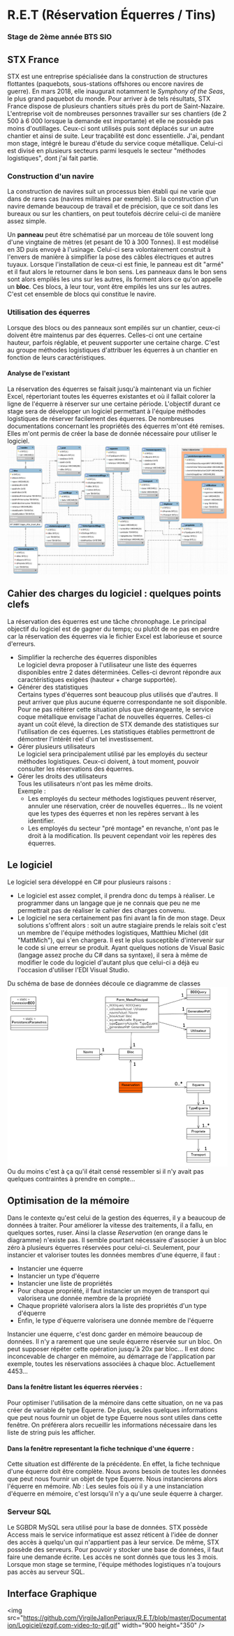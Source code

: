 # R.E.T (Réservation Équerres / Tins)
### Stage de 2ème année BTS SIO

## STX France
  STX est une entreprise spécialisée dans la construction de structures flottantes (paquebots, sous-stations offshores ou encore navires de guerre). En mars 2018, elle inaugurait notamment le *Symphony of the Seas*, le plus grand paquebot du monde. Pour arriver à de tels résultats, STX France dispose de plusieurs chantiers situés près du port de Saint-Nazaire. L'entreprise voit de nombreuses personnes travailler sur ses chantiers (de 2 500 à 6 000 lorsque la demande est importante) et elle ne possède pas moins d'outillages. Ceux-ci sont utilisés puis sont déplacés sur un autre chantier et ainsi de suite. Leur traçabilité est donc essentielle.
J'ai, pendant mon stage, intégré le bureau d'étude du service coque métallique. Celui-ci est divisé en plusieurs secteurs parmi lesquels le secteur "méthodes logistiques", dont j'ai fait partie.


### Construction d'un navire
La construction de navires suit un processus bien établi qui ne varie que dans de rares cas (navires militaires par exemple). Si la construction d'un navire demande beaucoup de travail et de précision, que ce soit dans les bureaux ou sur les chantiers, on peut toutefois décrire celui-ci de manière assez simple.

Un **panneau** peut être schématisé par un morceau de tôle souvent long d'une vingtaine de mètres (et pesant de 10 à 300 Tonnes). Il est modélisé en 3D puis envoyé à l'usinage. Celui-ci sera volontairement construit à l'envers de manière à simplifier la pose des câbles électriques et autres tuyaux. Lorsque l'installation de ceux-ci est finie, le panneau est dit "armé" et il faut alors le retourner dans le bon sens.
Les panneaux dans le bon sens sont alors empilés les uns sur les autres, ils forment alors ce qu'on appelle un **bloc**. Ces blocs, à leur tour, vont être empilés les uns sur les autres. C'est cet ensemble de blocs qui constitue le navire.

### Utilisation des équerres
Lorsque des blocs ou des panneaux sont empilés sur un chantier, ceux-ci doivent être maintenus par des équerres. Celles-ci ont une certaine hauteur, parfois réglable, et peuvent supporter une certaine charge.
C'est au groupe méthodes logistiques d'attribuer les équerres à un chantier en fonction de leurs caractéristiques.

#### Analyse de l'existant
La réservation des équerres se faisait jusqu'à maintenant via un fichier Excel, répertoriant toutes les équerres existantes et où il fallait colorer la ligne de l'équerre à réserver sur une certaine période.
L'objectif durant ce stage sera de développer un logiciel permettant à l'équipe méthodes logistiques de réserver facilement des équerres.
De nombreuses documentations concernant les propriétés des équerres m'ont été remises. Elles m'ont permis de créer la base de donnée nécessaire pour utiliser le logiciel.
![Schema Base De Donnees](https://github.com/VirgileJallonPeriaux/R.E.T/blob/master/BaseDeDonnees/schemaWorkbenchBDD.png)

## Cahier des charges du logiciel : quelques points clefs
La réservation des équerres est une tâche chronophage. Le principal objectif du logiciel est de gagner du temps; ou plutôt de ne pas en perdre car la réservation des équerres via le fichier Excel est laborieuse et source d'erreurs.
- Simplifier la recherche des équerres disponibles<br>
Le logiciel devra proposer à l'utilisateur une liste des équerres disponibles entre 2 dates déterminées. Celles-ci devront répondre aux caractéristiques exigées (hauteur + charge supportée).
- Générer des statistiques<br>
Certains types d'équerres sont beaucoup plus utilisés que d'autres. Il peut arriver que plus aucune équerre correspondante ne soit disponible. Pour ne pas réitérer cette situation plus que dérangeante, le service coque métallique envisage l'achat de nouvelles équerres. Celles-ci ayant un coût élevé, la direction de STX demande des statistiques sur l'utilisation de ces équerres. Les statistiques établies permettront de démontrer l'intérêt réel d'un tel investissement.
- Gérer plusieurs utilisateurs<br>
Le logiciel sera principalement utilisé par les employés du secteur méthodes logistiques. Ceux-ci doivent, à tout moment, pouvoir consulter les réservations des équerres.<br>
- Gérer les droits des utilisateurs<br>
Tous les utilisateurs n'ont pas les même droits.<br>
Exemple :
  - Les employés du secteur méthodes logistiques peuvent réserver, annuler une réservation, créer de nouvelles équerres... Ils ne voient que les types des équerres et non les repères servant à les identifier.
  - Les employés du secteur "pré montage" en revanche, n'ont pas le droit à la modification. Ils peuvent cependant voir les repères des équerres.

## Le logiciel
Le logiciel sera développé en C# pour plusieurs raisons : 
- Le logiciel est assez complet, il prendra donc du temps à réaliser. Le programmer dans un langage que je ne connais que peu ne me permettrait pas de réaliser le cahier des charges convenu.
- Le logiciel ne sera certainement pas fini avant la fin de mon stage. Deux solutions s'offrent alors : soit un autre stagiaire prends le relais soit c'est un membre de l'équipe méthodes logistiques, Matthieu Michel (dit "MattMich"), qui s'en chargera. Il est le plus susceptible d'intervenir sur le code si une erreur se produit. Ayant quelques notions de Visual Basic (langage assez proche du C# dans sa syntaxe), il sera à même de modifier le code du logiciel d'autant plus que celui-ci a déjà eu l'occasion d'utiliser l'EDI Visual Studio.

Du schéma de base de données découle ce diagramme de classes
![diagClasse](https://github.com/VirgileJallonPeriaux/R.E.T/blob/master/Documentation/Logiciel/diagClasseRet.PNG)
Ou du moins c'est à ça qu'il était censé ressembler si il n'y avait pas quelques contraintes à prendre en compte...

## Optimisation de la mémoire
Dans le contexte qu'est celui de la gestion des équerres, il y a beaucoup de données à traiter.
Pour améliorer la vitesse des traitements, il a fallu, en quelques sortes, ruser.
Ainsi la classe *Reservation* (en orange dans le diagramme) n'existe pas.
Il semble pourtant nécessaire d'associer à un bloc zéro à plusieurs équerres réservées pour celui-ci.
Seulement, pour instancier et valoriser toutes les données membres d'une équerre, il faut :<br>
  - Instancier une équerre<br>
  - Instancier un type d'équerre<br>
  - Instancier une liste de propriétés<br>
  - Pour chaque propriété, il faut instancier un moyen de transport qui valorisera une donnée membre de la propriété<br>
  - Chaque propriété valorisera alors la liste des propriétés d'un type d'équerre<br>
  - Enfin, le type d'équerre valorisera une donnée membre de l'équerre<br>
  
Instancier une équerre, c'est donc garder en mémoire beaucoup de données. Il n'y a rarement que une seule équerre réservée sur un bloc. On peut supposer répéter cette opération jusqu'à 20x par bloc...
Il est donc inconcevable de charger en mémoire, au démarrage de l'application par exemple, toutes les réservations associées à chaque bloc. Actuellement 4453...
  
#### Dans la fenêtre listant les équerres réervées :
Pour optimiser l'utilisation de la mémoire dans cette situation, on ne va pas créer de variable de type Equerre.
De plus, seules quelques informations que peut nous fournir un objet de type Equerre nous sont utiles dans cette fenêtre. 
On préférera alors recueillir les informations nécessaire dans les liste de string puis les afficher.

#### Dans la fenêtre representant la fiche technique d'une équerre :
Cette situation est différente de la précédente. En effet, la fiche technique d'une équerre doit être complète. Nous avons besoin de toutes les données que peut nous fournir un objet de type Equerre.
Nous instancierons alors l'équerre en mémoire.
*Nb* : Les seules fois où il y a une instanciation d'équerre en mémoire, c'est lorsqu'il n'y a qu'une seule équerre à charger.

### Serveur SQL
Le SGBDR MySQL sera utilisé pour la base de données. STX possède Access mais le service informatique est assez réticent à l'idée de donner des accès à quelqu'un qui n'appartient pas à leur service. De même, STX possède des serveurs. Pour pouvoir y stocker une base de données, il faut faire une demande écrite. Les accès ne sont donnés que tous les 3 mois. Lorsque mon stage se termine, l'équipe méthodes logistiques n'a toujours pas accès au serveur SQL.

## Interface Graphique

<img src="https://github.com/VirgileJallonPeriaux/R.E.T/blob/master/Documentation/Logiciel/ezgif.com-video-to-gif.gif" width="900 height="350" />

